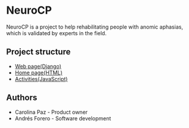 # NeuroCP
NeuroCP is a project to help rehabilitating people with anomic aphasias, which is validated by experts in the field.

## Project structure
* [Web page(Django)](https://github.com/afforeroc/ncp-django)
* [Home page(HTML)](https://github.com/afforeroc/ncp-home)
* [Activities(JavaScript)](https://github.com/afforeroc/ncp-activities)

## Authors
* Carolina Paz - Product owner
* Andrés Forero - Software development
